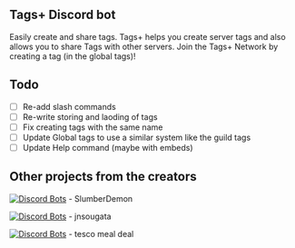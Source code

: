 ## Tags+ Discord bot

Easily create and share tags. Tags+ helps you create server tags and also allows you to share Tags with other servers. Join the Tags+ Network by creating a tag (in 
the global tags)!

## Todo
- [ ] Re-add slash commands
- [ ] Re-write storing and laoding of tags
- [ ] Fix creating tags with the same name
- [ ] Update Global tags to use a similar system like the guild tags
- [ ] Update Help command (maybe with embeds)

## Other projects from the creators

[![Discord Bots](https://top.gg/api/widget/servers/823977552791339108.svg)](https://top.gg/bot/823977552791339108) - SlumberDemon

[![Discord Bots](https://top.gg/api/widget/servers/848304171814879273.svg)](https://top.gg/bot/848304171814879273) - jnsougata

[![Discord Bots](https://top.gg/api/widget/servers/860612939307810846.svg)](https://top.gg/bot/860612939307810846) - tesco meal deal



